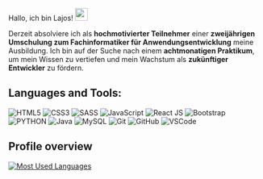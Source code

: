 Hallo, ich bin Lajos! <img src="https://media.giphy.com/media/hvRJCLFzcasrR4ia7z/giphy.gif" width="25px">

Derzeit absolviere ich als **hochmotivierter Teilnehmer** einer **zweijährigen Umschulung zum Fachinformatiker für Anwendungsentwicklung** meine Ausbildung. Ich bin auf der Suche nach einem **achtmonatigen Praktikum**, um mein Wissen zu vertiefen und mein Wachstum als **zukünftiger Entwickler** zu fördern.


## Languages and Tools:
![HTML5](https://img.shields.io/badge/-HTML5-E34F26?style=for-the-badge&logo=appveyor&logo=html5&logoColor=white)
![CSS3](https://img.shields.io/badge/-CSS3-1572B6?style=for-the-badge&logo=appveyor&logo=css3)
![SASS](https://img.shields.io/badge/sass-CC6699?style=for-the-badge)
![JavaScript](https://img.shields.io/badge/-JavaScript-yellow?style=for-the-badge&logo=appveyor&logo=javascript)
![React JS](https://img.shields.io/badge/-ReactJS-blue?style=for-the-badge&logo=appveyor&logo=react)
![Bootstrap](https://img.shields.io/badge/-Bootstrap-563D7C?style=for-the-badge&logo=appveyor&logo=bootstrap)
![PYTHON](https://img.shields.io/badge/-Python-blue?style=for-the-badge&logo=appveyor&logo=python&Color=yellow)
![Java](https://img.shields.io/badge/Java-f89820?style=for-the-badge)
![MySQL](https://img.shields.io/badge/mysql-4479A1?style=for-the-badge)
![Git](https://img.shields.io/badge/-Git-black?style=for-the-badge&logo=appveyor&logo=git)
![GitHub](https://img.shields.io/badge/-GitHub-181717?style=for-the-badge&logo=appveyor&logo=github)
![VSCode](https://img.shields.io/badge/-VS_Code-007ACC?style=for-the-badge&logo=appveyor&logo=visual-studio-code)

## Profile overview
[![Most Used Languages](https://github-readme-stats.vercel.app/api/top-langs/?username=daniel-takacs&layout=compact&theme=nord&hide_title=true)](https://github.com/anuraghazra/github-readme-stats)

<!--
**Lajos-N/Lajos-N** is a ✨ _special_ ✨ repository because its `README.md` (this file) appears on your GitHub profile.

Here are some ideas to get you started:

- 🔭 I’m currently working on ...
- 🌱 I’m currently learning ...
- 👯 I’m looking to collaborate on ...
- 🤔 I’m looking for help with ...
- 💬 Ask me about ...
- 📫 How to reach me: ...
- 😄 Pronouns: ...
- ⚡ Fun fact: ...
-->
